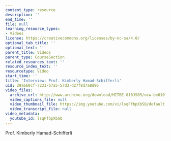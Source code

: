 ```yaml
---
content_type: resource
description: ''
end_time: ''
file: null
learning_resource_types:
- Videos
license: https://creativecommons.org/licenses/by-nc-sa/4.0/
optional_tab_title: ''
optional_text: ''
parent_title: Videos
parent_type: CourseSection
related_resources_text: ''
resource_index_text: ''
resourcetype: Video
start_time: ''
title: 'Interview: Prof. Kimberly Hamad-Schifferli'
uid: 29a660cf-7231-b7a5-57d3-d27f8d7a8d96
video_files:
  archive_url: http://www.archive.org/download/MITBE.010JS05/ocw-be010-Hamad-Schifferli-220k.mp4
  video_captions_file: null
  video_thumbnail_file: https://img.youtube.com/vi/lsqFfbpXbSQ/default.jpg
  video_transcript_file: null
video_metadata:
  youtube_id: lsqFfbpXbSQ
---
```


Prof. Kimberly Hamad-Schifferli

